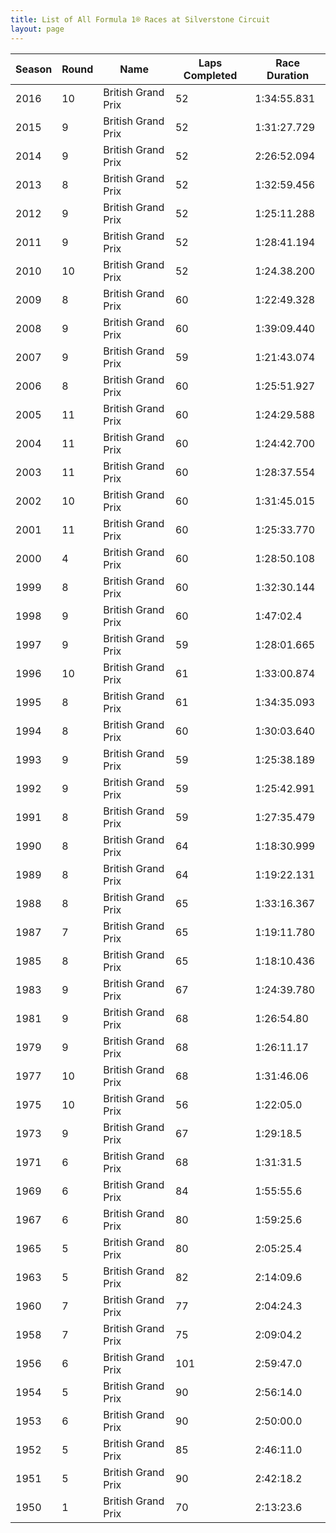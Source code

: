 ```yaml
---
title: List of All Formula 1® Races at Silverstone Circuit
layout: page
---
```



| Season | Round | Name | Laps Completed | Race Duration |
|--|--|--|--|--|
| 2016 | 10 | British Grand Prix | 52 | 1:34:55.831 |
| 2015 | 9 | British Grand Prix | 52 | 1:31:27.729 |
| 2014 | 9 | British Grand Prix | 52 | 2:26:52.094 |
| 2013 | 8 | British Grand Prix | 52 | 1:32:59.456 |
| 2012 | 9 | British Grand Prix | 52 | 1:25:11.288 |
| 2011 | 9 | British Grand Prix | 52 | 1:28:41.194 |
| 2010 | 10 | British Grand Prix | 52 | 1:24.38.200 |
| 2009 | 8 | British Grand Prix | 60 | 1:22:49.328 |
| 2008 | 9 | British Grand Prix | 60 | 1:39:09.440 |
| 2007 | 9 | British Grand Prix | 59 | 1:21:43.074 |
| 2006 | 8 | British Grand Prix | 60 | 1:25:51.927 |
| 2005 | 11 | British Grand Prix | 60 | 1:24:29.588 |
| 2004 | 11 | British Grand Prix | 60 | 1:24:42.700 |
| 2003 | 11 | British Grand Prix | 60 | 1:28:37.554 |
| 2002 | 10 | British Grand Prix | 60 | 1:31:45.015 |
| 2001 | 11 | British Grand Prix | 60 | 1:25:33.770 |
| 2000 | 4 | British Grand Prix | 60 | 1:28:50.108 |
| 1999 | 8 | British Grand Prix | 60 | 1:32:30.144 |
| 1998 | 9 | British Grand Prix | 60 | 1:47:02.4 |
| 1997 | 9 | British Grand Prix | 59 | 1:28:01.665 |
| 1996 | 10 | British Grand Prix | 61 | 1:33:00.874 |
| 1995 | 8 | British Grand Prix | 61 | 1:34:35.093 |
| 1994 | 8 | British Grand Prix | 60 | 1:30:03.640 |
| 1993 | 9 | British Grand Prix | 59 | 1:25:38.189 |
| 1992 | 9 | British Grand Prix | 59 | 1:25:42.991 |
| 1991 | 8 | British Grand Prix | 59 | 1:27:35.479 |
| 1990 | 8 | British Grand Prix | 64 | 1:18:30.999 |
| 1989 | 8 | British Grand Prix | 64 | 1:19:22.131 |
| 1988 | 8 | British Grand Prix | 65 | 1:33:16.367 |
| 1987 | 7 | British Grand Prix | 65 | 1:19:11.780 |
| 1985 | 8 | British Grand Prix | 65 | 1:18:10.436 |
| 1983 | 9 | British Grand Prix | 67 | 1:24:39.780 |
| 1981 | 9 | British Grand Prix | 68 | 1:26:54.80 |
| 1979 | 9 | British Grand Prix | 68 | 1:26:11.17 |
| 1977 | 10 | British Grand Prix | 68 | 1:31:46.06 |
| 1975 | 10 | British Grand Prix | 56 | 1:22:05.0 |
| 1973 | 9 | British Grand Prix | 67 | 1:29:18.5 |
| 1971 | 6 | British Grand Prix | 68 | 1:31:31.5 |
| 1969 | 6 | British Grand Prix | 84 | 1:55:55.6 |
| 1967 | 6 | British Grand Prix | 80 | 1:59:25.6 |
| 1965 | 5 | British Grand Prix | 80 | 2:05:25.4 |
| 1963 | 5 | British Grand Prix | 82 | 2:14:09.6 |
| 1960 | 7 | British Grand Prix | 77 | 2:04:24.3 |
| 1958 | 7 | British Grand Prix | 75 | 2:09:04.2 |
| 1956 | 6 | British Grand Prix | 101 | 2:59:47.0 |
| 1954 | 5 | British Grand Prix | 90 | 2:56:14.0 |
| 1953 | 6 | British Grand Prix | 90 | 2:50:00.0 |
| 1952 | 5 | British Grand Prix | 85 | 2:46:11.0 |
| 1951 | 5 | British Grand Prix | 90 | 2:42:18.2 |
| 1950 | 1 | British Grand Prix | 70 | 2:13:23.6 |


